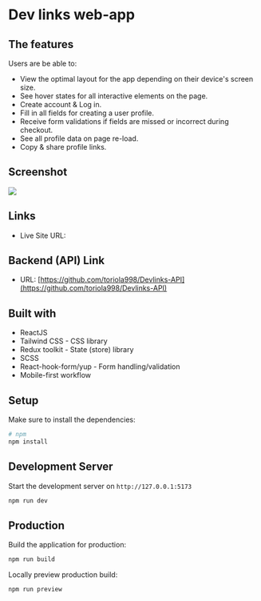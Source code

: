 # Dev links web-app

## The features

Users are be able to:

- View the optimal layout for the app depending on their device's screen size.
- See hover states for all interactive elements on the page.
- Create account & Log in.
- Fill in all fields for creating a user profile. 
- Receive form validations if fields are missed or incorrect during checkout.
- See all profile data on page re-load.
- Copy & share profile links.

## Screenshot

![](/screenshot.png)

## Links

- Live Site URL: []()

## Backend (API) Link

- URL: [https://github.com/toriola998/Devlinks-API](https://github.com/toriola998/Devlinks-API)

## Built with

- ReactJS
- Tailwind CSS - CSS library
- Redux toolkit - State (store) library
- SCSS
- React-hook-form/yup - Form handling/validation
- Mobile-first workflow

## Setup

Make sure to install the dependencies:

```bash
# npm
npm install
```

## Development Server

Start the development server on `http://127.0.0.1:5173`

```bash
npm run dev
```

## Production

Build the application for production:

```bash
npm run build
```

Locally preview production build:

```bash
npm run preview
```